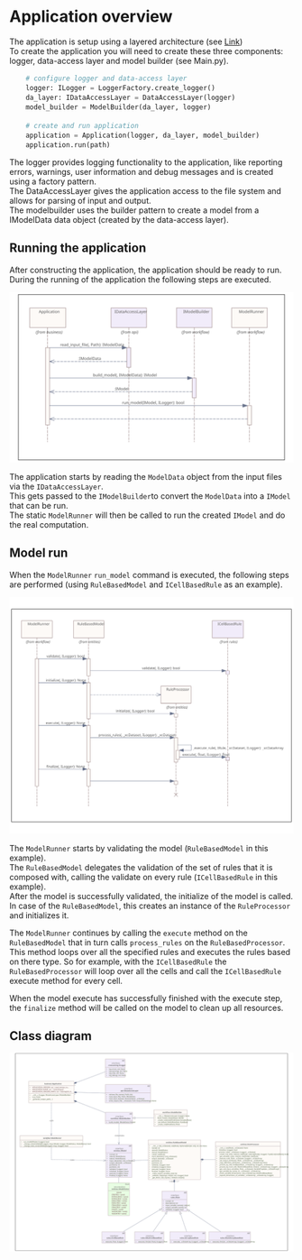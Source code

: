 # Application overview

The application is setup using a layered architecture (see [Link](architecture.md))  
To create the application you will need to create these three components: logger, data-access layer and model builder (see Main.py).  

```python
    # configure logger and data-access layer
    logger: ILogger = LoggerFactory.create_logger()
    da_layer: IDataAccessLayer = DataAccessLayer(logger)
    model_builder = ModelBuilder(da_layer, logger)

    # create and run application
    application = Application(logger, da_layer, model_builder)
    application.run(path)
``` 

The logger provides logging functionality to the application, like reporting errors, warnings, user information and debug messages and is created using a factory pattern.  
The DataAccessLayer gives the application access to the file system and allows for parsing of input and output.  
The modelbuilder uses the builder pattern to create a model from a IModelData data object (created by the data-access layer).  

## Running the application

After constructing the application, the application should be ready to run.  
During the running of the application the following steps are executed.  

![Application execution](../assets/images/Application_run.svg)

The application starts by reading the `ModelData` object from the input files via the `IDataAccessLayer`.  
This gets passed to the `IModelBuilder`to convert the `ModelData` into a `IModel` that can be run.  
The static `ModelRunner` will then be called to run the created `IModel` and do the real computation.

## Model run

When the `ModelRunner` `run_model` command is executed, the following steps are performed (using `RuleBasedModel` and `ICellBasedRule` as an example).

![Model execution](../assets/images/Model_run.svg)

The `ModelRunner` starts by validating the model (`RuleBasedModel` in this example).  
The `RuleBasedModel` delegates the validation of the set of rules that it is composed with, calling the validate on every rule (`ICellBasedRule` in this example).  
After the model is successfully validated, the initialize of the model is called. In case of the `RuleBasedModel`, this creates an instance of the `RuleProcessor` and initializes it.  

The `ModelRunner` continues by calling the `execute` method on the `RuleBasedModel` that in turn calls `process_rules` on the `RuleBasedProcessor`.  
This method loops over all the specified rules and executes the rules based on there type. So for example, with the `ICellBasedRule` the `RuleBasedProcessor` will loop over all the cells and call the `ICellBasedRule` execute method for every cell.

When the model execute has successfully finished with the execute step, the `finalize` method will be called on the model to clean up all resources.

## Class diagram

![Overview class diagram](../assets/images/Overview.svg)
